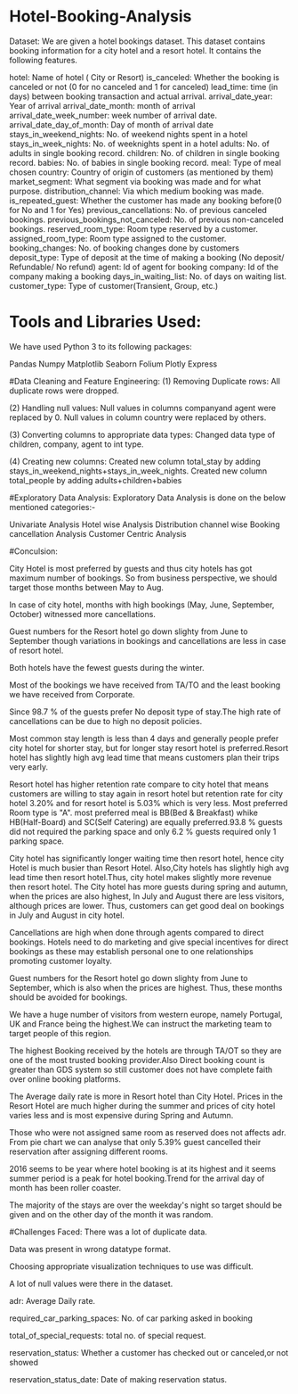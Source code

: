 # Hotel-Booking-Analysis
Dataset:
We are given a hotel bookings dataset. This dataset contains booking information for a city hotel and a resort hotel. It contains the following features.

hotel: Name of hotel ( City or Resort)
is_canceled: Whether the booking is canceled or not (0 for no canceled and 1 for canceled)
lead_time: time (in days) between booking transaction and actual arrival.
arrival_date_year: Year of arrival
arrival_date_month: month of arrival
arrival_date_week_number: week number of arrival date.
arrival_date_day_of_month: Day of month of arrival date
stays_in_weekend_nights: No. of weekend nights spent in a hotel
stays_in_week_nights: No. of weeknights spent in a hotel
adults: No. of adults in single booking record.
children: No. of children in single booking record.
babies: No. of babies in single booking record.
meal: Type of meal chosen
country: Country of origin of customers (as mentioned by them)
market_segment: What segment via booking was made and for what purpose.
distribution_channel: Via which medium booking was made.
is_repeated_guest: Whether the customer has made any booking before(0 for No and 1 for Yes)
previous_cancellations: No. of previous canceled bookings.
previous_bookings_not_canceled: No. of previous non-canceled bookings.
reserved_room_type: Room type reserved by a customer.
assigned_room_type: Room type assigned to the customer.
booking_changes: No. of booking changes done by customers
deposit_type: Type of deposit at the time of making a booking (No deposit/ Refundable/ No refund)
agent: Id of agent for booking
company: Id of the company making a booking
days_in_waiting_list: No. of days on waiting list.
customer_type: Type of customer(Transient, Group, etc.)

# Tools and Libraries Used:
We have used Python 3 to its following packages:

Pandas
Numpy
Matplotlib
Seaborn
Folium
Plotly Express

#Data Cleaning and Feature Engineering:
(1) Removing Duplicate rows:
All duplicate rows were dropped. 

(2) Handling null values:
Null values in columns companyand agent were replaced by 0. Null values in column country were replaced by others.

(3) Converting columns to appropriate data types:
Changed data type of children, company, agent to int type. 

(4) Creating new columns:
Created new column total_stay by adding stays_in_weekend_nights+stays_in_week_nights.
Created new column total_people by adding adults+children+babies

#Exploratory Data Analysis:
Exploratory Data Analysis is done on the below mentioned categories:-

Univariate Analysis
Hotel wise Analysis
Distribution channel wise
Booking cancellation Analysis
Customer Centric Analysis

#Conculsion:

City Hotel is most preferred by guests and thus city hotels has got maximum number of bookings. So from business perspective, we should target those months between May to Aug.

In case of city hotel, months with high bookings (May, June, September, October) witnessed more cancellations.

Guest numbers for the Resort hotel go down slighty from June to September though variations in bookings and cancellations are less in case of resort hotel.

Both hotels have the fewest guests during the winter.

Most of the bookings we have received from TA/TO and the least booking we have received from Corporate.

Since 98.7 % of the guests prefer No deposit type of stay.The high rate of cancellations can be due to high no deposit policies.

Most common stay length is less than 4 days and generally people prefer city hotel for shorter stay, but for longer stay resort hotel is preferred.Resort hotel has slightly high avg lead time that means customers plan their trips very early.

Resort hotel has higher retention rate compare to city hotel that means customers are willing to stay again in resort hotel but retention rate for city hotel 3.20% and for resort hotel is 5.03% which is very less. Most preferred Room type is "A". most preferred meal is BB(Bed & Breakfast) whike HB(Half-Board) and SC(Self Catering) are equally preferred.93.8 % guests did not required the parking space and only 6.2 % guests required only 1 parking space.

City hotel has significantly longer waiting time then resort hotel, hence city Hotel is much busier than Resort Hotel. Also,City hotels has slightly high avg lead time then resort hotel.Thus, city hotel makes slightly more revenue then resort hotel. The City hotel has more guests during spring and autumn, when the prices are also highest, In July and August there are less visitors, although prices are lower. Thus, customers can get good deal on bookings in July and August in city hotel.

Cancellations are high when done through agents compared to direct bookings. Hotels need to do marketing and give special incentives for direct bookings as these may establish personal one to one relationships promoting customer loyalty.

Guest numbers for the Resort hotel go down slighty from June to September, which is also when the prices are highest. Thus, these months should be avoided for bookings.

We have a huge number of visitors from western europe, namely Portugal, UK and France being the highest.We can instruct the marketing team to target people of this region.

The highest Booking received by the hotels are through TA/OT so they are one of the most trusted booking provider.Also Direct booking count is greater than GDS system so still customer does not have complete faith over online booking platforms.

The Average daily rate is more in Resort hotel than City Hotel. Prices in the Resort Hotel are much higher during the summer and prices of city hotel varies less and is most expensive during Spring and Autumn.

Those who were not assigned same room as reserved does not affects adr. From pie chart we can analyse that only 5.39% guest cancelled their reservation after assigning different rooms.

2016 seems to be year where hotel booking is at its highest and it seems summer period is a peak for hotel booking.Trend for the arrival day of month has been roller coaster.

The majority of the stays are over the weekday's night so target should be given and on the other day of the month it was random.

#Challenges Faced:
There was a lot of duplicate data.

Data was present in wrong datatype format.

Choosing appropriate visualization techniques to use was difficult.

A lot of null values were there in the dataset.

adr: Average Daily rate.

required_car_parking_spaces: No. of car parking asked in booking

total_of_special_requests: total no. of special request.

reservation_status: Whether a customer has checked out or canceled,or not showed

reservation_status_date: Date of making reservation status.
